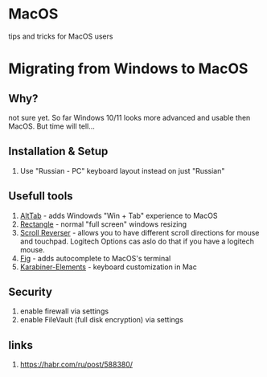 # MacOS
tips and tricks for MacOS users

# Migrating from Windows to MacOS
## Why?
not sure yet. So far Windows 10/11 looks more advanced and usable then MacOS. But time will tell...

## Installation & Setup
1. Use "Russian - PC" keyboard layout instead on just "Russian"

## Usefull tools
1. [AltTab](https://github.com/lwouis/alt-tab-macos) - adds Windowds "Win + Tab" experience to MacOS
2. [Rectangle](https://github.com/rxhanson/Rectangle) - normal "full screen" windows resizing 
3. [Scroll Reverser](https://github.com/pilotmoon/Scroll-Reverser) - allows you to have different scroll directions for mouse and touchpad. Logitech Options cas aslo do that if you have a logitech mouse.
4. [Fig](https://github.com/withfig/autocomplete) - adds autocomplete to MacOS's terminal
5. [Karabiner-Elements](https://github.com/pqrs-org/Karabiner-Elements) - keyboard customization in Mac


## Security
1. enable firewall via settings
2. enable FileVault (full disk encryption) via settings


## links
1. https://habr.com/ru/post/588380/
